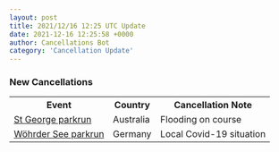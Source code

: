 ```yaml
---
layout: post
title: 2021/12/16 12:25 UTC Update
date: 2021-12-16 12:25:58 +0000
author: Cancellations Bot
category: 'Cancellation Update'
---
```


<h3>New Cancellations</h3>
<div class='hscrollable'>
<table style='width: 100%'>
    <tr>
        <th>Event</th>
        <th>Country</th>
        <th>Cancellation Note</th>
    </tr>
    <tr>
        <td><a href="https://www.parkrun.com.au/stgeorge">St George parkrun</a></td>
        <td>Australia</td>
        <td>Flooding on course</td>
    </tr>
    <tr>
        <td><a href="https://www.parkrun.com.de/woehrdersee">Wöhrder See parkrun</a></td>
        <td>Germany</td>
        <td>Local Covid-19 situation</td>
    </tr>
</table>
</div>
